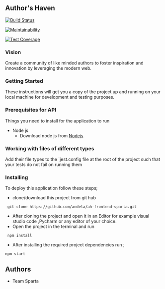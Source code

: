   ## Author's Haven
  [![Build Status](https://travis-ci.com/andela/ah-frontend-sparta.svg?branch=develop)](https://travis-ci.com/andela/ah-frontend-sparta)

  [![Maintainability](https://api.codeclimate.com/v1/badges/c2d3eb8e3d5b0df87dbb/maintainability)](https://codeclimate.com/github/andela/ah-frontend-sparta/maintainability)

  [![Test Coverage](https://api.codeclimate.com/v1/badges/c2d3eb8e3d5b0df87dbb/test_coverage)](https://codeclimate.com/github/andela/ah-frontend-sparta/test_coverage)
  
  ### Vision
  Create a community of like minded authors to foster inspiration and innovation by leveraging the modern web.


### Getting Started
These instructions will get you a copy of the project up and running on your local machine for development and testing purposes.

### Prerequisites for API

Things you need to install for the application to run

* Node js
  - Download node js from [Nodejs](https://nodejs.org/en/)

###  Working with files of different types
Add their file types to the `jest.config file at the root of the project such that your tests do not fail on running them
  
### Installing

To deploy this application follow these steps;
* clone/download this project from git hub
```
 git clone https://github.com/andela/ah-frontend-sparta.git

```
* After cloning the project and open it in an Editor for example visual studio code ,Pycharm or any editor of your choice.
* Open the project in the terminal and run
```
 npm install

``` 
*  After installing the required project dependencies run ;
```
npm start

```

## Authors
- Team Sparta


